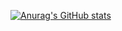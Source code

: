 [![Anurag's GitHub stats](https://github-readme-stats.vercel.app/api?username=mohit89s&show_icons=true&theme=radical)](https://github.com/anuraghazra/github-readme-stats)
